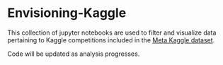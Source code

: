 # Envisioning-Kaggle

This collection of jupyter notebooks are used to filter and visualize data pertaining to Kaggle competitions included in the [Meta Kaggle dataset](https://www.kaggle.com/kaggle/meta-kaggle).

Code will be updated as analysis progresses.
